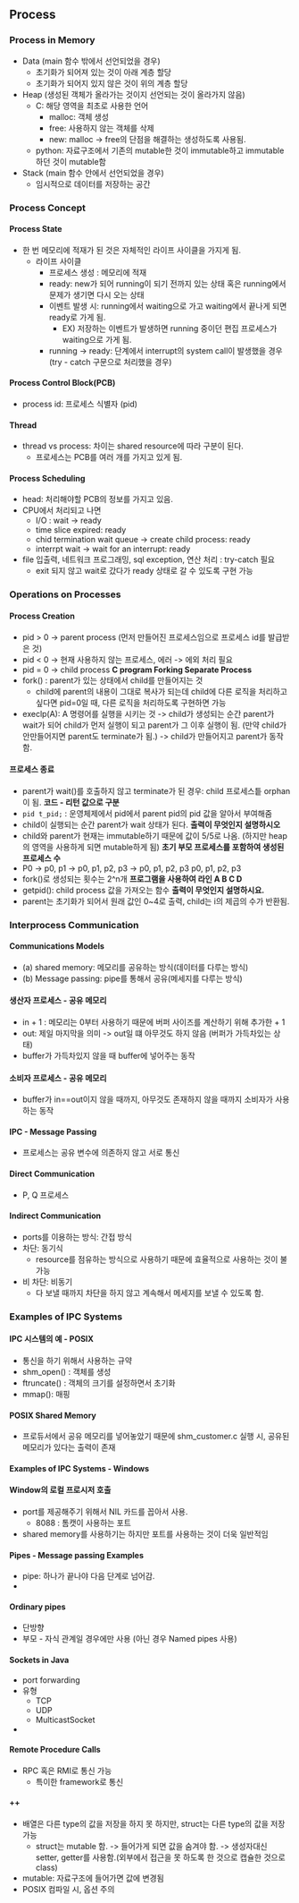 ## Process

### Process in Memory
- Data (main 함수 밖에서 선언되었을 경우)
  - 초기화가 되어져 있는 것이 아래 계층 할당
  - 초기화가 되어지 있지 않은 것이 위의 계층 할당
- Heap (생성된 객체가 올라가는 것이지 선언되는 것이 올라가지 않음)
  - C: 해당 영역을 최초로 사용한 언어
    - malloc: 객체 생성
    - free: 사용하지 않는 객체를 삭제
    - new: malloc -> free의 단점을 해결하는 생성하도록 사용됨.
  - python: 자료구조에서 기존의 mutable한 것이 immutable하고 immutable하던 것이 mutable함
- Stack (main 함수 안에서 선언되었을 경우)
  - 임시적으로 데이터를 저장하는 공간

### Process Concept
#### Process State
- 한 번 메모리에 적재가 된 것은 자체적인 라이프 사이클을 가지게 됨.
  - 라이프 사이클
    - 프로세스 생성 : 메모리에 적재
    - ready: new가 되어 running이 되기 전까지 있는 상태 혹은 running에서 문제가 생기면 다시 오는 상태
    - 이벤트 발생 시: running에서 waiting으로 가고 waiting에서 끝나게 되면 ready로 가게 됨.
      - EX) 저장하는 이벤트가 발생하면 running 중이던 편집 프로세스가 waiting으로 가게 됨.
    - running -> ready: 단계에서 interrupt의 system call이 발생했을 경우 (try - catch 구문으로 처리했을 경우)

#### Process Control Block(PCB)
- process id: 프로세스 식별자 (pid)

#### Thread
- thread vs process: 차이는 shared resource에 따라 구분이 된다. 
  - 프로세스는 PCB를 여러 개를 가지고 있게 됨.
  
#### Process Scheduling
- head: 처리해야할 PCB의 정보를 가지고 있음.
- CPU에서 처리되고 나면
  - I/O : wait -> ready
  - time slice expired: ready
  - chid termination wait queue -> create child process: ready
  - interrpt wait -> wait for an interrupt: ready
- file 입출력, 네트워크 프로그래밍, sql exception, 연산 처리 : try-catch 필요 
  - exit 되지 않고 wait로 갔다가 ready 상태로 갈 수 있도록 구현 가능

### Operations on Processes
#### Process Creation
-  pid > 0 -> parent process (먼저 만들어진 프로세스임으로 프로세스 id를 발급받은 것)
-  pid < 0 -> 현재 사용하지 않는 프로세스, 에러 -> 에외 처리 필요
-  pid = 0 -> child process
**C program Forking Separate Process**
- fork() : parent가 있는 상태에서 child를 만들어지는 것
  - child에 parent의 내용이 그대로 복사가 되는데 child에 다른 로직을 처리하고 싶다면 pid=0일 때, 다른 로직을 처리하도록 구현하면 가능
- execlp(A): A 명령어를 실행을 시키는 것
-> child가 생성되는 순간 parent가 wait가 되어 child가 먼저 실행이 되고 parent가 그 이후 실행이 됨. (만약 child가 안만들어지면 parent도 terminate가 됨.) -> child가 만들어지고 parent가 동작함.

#### 프로세스 종료
- parent가 wait()를 호출하지 않고 terminate가 된 경우: child 프로세스틑 orphan이 됨.
**코드 - 리턴 값으로 구분**
- `pid t_pid;` : 운영체제에서 pid에서 parent pid의 pid 값을 알아서 부여해줌
- child이 실행되는 순간 parent가 wait 상태가 된다.
**출력이 무엇인지 설명하시오**
- child와 parent가 현재는 immutable하기 때문에 값이 5/5로 나옴. (하지만 heap의 영역을 사용하게 되면 mutable하게 됨)
**초기 부모 프로세스를 포함하여 생성된 프로세스 수**
- P0 -> p0, p1 -> p0, p1, p2, p3 -> p0, p1, p2, p3 p0, p1, p2, p3
- fork()로 생성되는 횟수는 2^n개
**프로그램을 사용하여 라인 A B C D**
- getpid(): child process 값을 가져오는 함수
**출력이 무엇인지 설명하시요.**
- parent는 초기화가 되어서 원래 값인 0~4로 출력, child는 i의 제곱의 수가 반환됨.

### Interprocess Communication
#### Communications Models
- (a) shared memory: 메모리를 공유하는 방식(데이터를 다루는 방식)
- (b) Message passing: pipe를 통해서 공유(메세지를 다루는 방식)

#### 생산자 프로세스 - 공유 메모리
- in + 1 : 메모리는 0부터 사용하기 때문에 버퍼 사이즈를 계산하기 위해 추가한 + 1
- out: 제일 마지막을 의미 -> out일 떄 아무것도 하지 않음 (버퍼가 가득차있는 상태)
- buffer가 가득차있지 않을 때 buffer에 넣어주는 동작

#### 소비자 프로세스 - 공유 메모리
- buffer가 in==out이지 않을 때까지, 아무것도 존재하지 않을 때까지 소비자가 사용하는 동작

#### IPC - Message Passing
- 프로세스는 공유 변수에 의존하지 않고 서로 통신

#### Direct Communication
- P, Q 프로세스

#### Indirect Communication
- ports를 이용하는 방식: 간접 방식
- 차단: 동기식
  - resource를 점유하는 방식으로 사용하기 때문에 효율적으로 사용하는 것이 불가능
- 비 차단: 비동기
  - 다 보낼 때까지 차단을 하지 않고 계속해서 메세지를 보낼 수 있도록 함.

### Examples of IPC Systems
#### IPC 시스템의 예 - POSIX
- 통신을 하기 위해서 사용하는 규약
- shm_open() : 객체를 생성 
- ftruncate() : 객체의 크기를 설정하면서 초기화
- mmap(): 매핑 

#### POSIX Shared Memory
- 프로듀서에서 공유 메모리를 넣어놓았기 때문에 shm_customer.c 실행 시, 공유된 메모리가 있다는 출력이 존재

#### Examples of IPC Systems - Windows 
#### Window의 로컬 프로시저 호출
- port를 제공해주기 위해서 NIL 카드를 꼽아서 사용.
  - 8088 : 톰캣이 사용하는 포트
- shared memory를 사용하기는 하지만 포트를 사용하는 것이 더욱 일반적임

#### Pipes - Message passing Examples
- pipe: 하나가 끝나야 다음 단계로 넘어감.
- 
#### Ordinary pipes
- 단방향
- 부모 - 자식 관계일 경우에만 사용 (아닌 경우 Named pipes 사용)

#### Sockets in Java
- port forwarding
- 유형
  - TCP
  - UDP
  - MulticastSocket
- 

#### Remote Procedure Calls
- RPC 혹은 RMI로 통신 가능
  -  특이한 framework로 통신

#### ++
- 배열은 다른 type의 값을 저장을 하지 못 하지만, struct는 다른 type의 값을 저장 가능
  - struct는 mutable 함. -> 들어가게 되면 값을 숨겨야 함. -> 생성자대신 setter, getter를 사용함.(외부에서 접근을 못 하도록 한 것으로 캡슐한 것으로 class)
- mutable: 자료구조에 들어가면 값에 변경됨
- POSIX 컴파일 시, 옵션 주의
